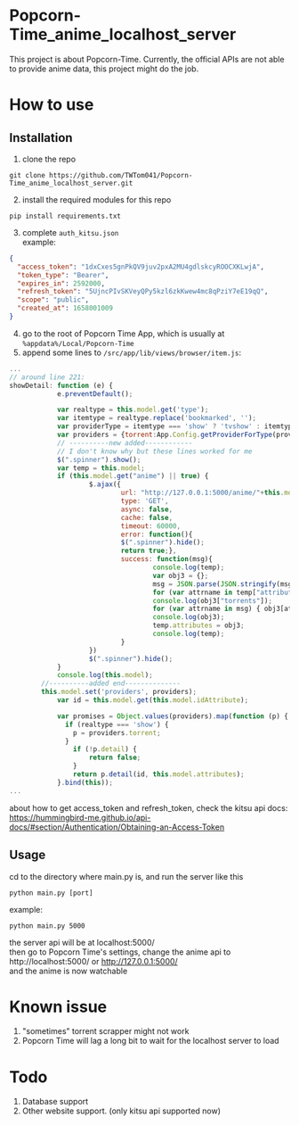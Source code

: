 # Popcorn-Time_anime_localhost_server
This project is about Popcorn-Time. Currently, the official APIs are not able to provide anime data, this project might do the job.
# How to use
## Installation
1. clone the repo</br>
```
git clone https://github.com/TWTom041/Popcorn-Time_anime_localhost_server.git
```
2. install the required modules for this repo</br>
```
pip install requirements.txt
```
3. complete `auth_kitsu.json`</br>
example:
```json
{
  "access_token": "1dxCxes5gnPkQV9juv2pxA2MU4gdlskcyROOCXKLwjA",
  "token_type": "Bearer",
  "expires_in": 2592000,
  "refresh_token": "5UjncPIvSKVeyQPy5kzl6zkKwew4mc8qPziY7eE19qQ",
  "scope": "public",
  "created_at": 1658001009
}
```
4. go to the root of Popcorn Time App, which is usually at `%appdata%/Local/Popcorn-Time`</br>
5. append some lines to `/src/app/lib/views/browser/item.js`:</br>
```javascript
...
// around line 221:
showDetail: function (e) {
            e.preventDefault();

            var realtype = this.model.get('type');
            var itemtype = realtype.replace('bookmarked', '');
            var providerType = itemtype === 'show' ? 'tvshow' : itemtype;
            var providers = {torrent:App.Config.getProviderForType(providerType)[0]};
            // ----------new added------------
            // I don't know why but these lines worked for me
            $(".spinner").show();
            var temp = this.model;
            if (this.model.get("anime") || true) {
                    $.ajax({
                            url: "http://127.0.0.1:5000/anime/"+this.model.get("_id"),
                            type: 'GET',
                            async: false,
                            cache: false,
                            timeout: 60000,
                            error: function(){
                            $(".spinner").hide();
                            return true;},
                            success: function(msg){
                                    console.log(temp);
                                    var obj3 = {};
                                    msg = JSON.parse(JSON.stringify(msg))
                                    for (var attrname in temp["attributes"]) { obj3[attrname] = temp["attributes"][attrname]; }
                                    console.log(obj3["torrents"]);
                                    for (var attrname in msg) { obj3[attrname] = msg[attrname]; }
                                    console.log(obj3);
                                    temp.attributes = obj3;
                                    console.log(temp);
                            }
                    })
                    $(".spinner").hide();
            }
            console.log(this.model);
		//----------added end--------------
		this.model.set('providers', providers);
            var id = this.model.get(this.model.idAttribute);

            var promises = Object.values(providers).map(function (p) {
              if (realtype === 'show') {
                p = providers.torrent;
              }
                if (!p.detail) {
                    return false;
                }
                return p.detail(id, this.model.attributes);
            }.bind(this));
...
```
about how to get access_token and refresh_token, check the kitsu api docs:</br>
<https://hummingbird-me.github.io/api-docs/#section/Authentication/Obtaining-an-Access-Token>
## Usage
cd to the directory where main.py is, and run the server like this</br>
```
python main.py [port]
```
example:</br>
```
python main.py 5000
```
the server api will be at localhost:5000/</br>
then go to Popcorn Time's settings, change the anime api to http://localhost:5000/ or http://127.0.0.1:5000/ </br>
and the anime is now watchable
# Known issue
1. "sometimes" torrent scrapper might not work
2. Popcorn Time will lag a long bit to wait for the localhost server to load
# Todo
1. Database support
2. Other website support. (only kitsu api supported now)
